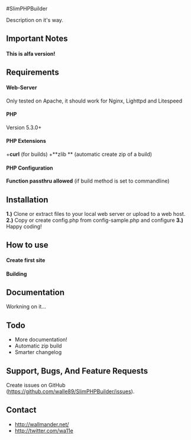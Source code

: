 #SlimPHPBuilder

Description on it's way.

Important Notes
---------------
#### This is alfa version! ####


Requirements
------------

#### Web-Server ####
Only tested on Apache, it should work for Nginx, Lighttpd and Litespeed

#### PHP ####
Version 5.3.0+

#### PHP Extensions ####
+**curl** (for builds)
+**zlib ** (automatic create zip of a build)

#### PHP Configuration #####
**Function passthru allowed** (if build method is set to commandline)

Installation
------------

**1.)** Clone or extract files to your local web server or upload to a web host.
**2.)** Copy or create config.php from config-sample.php and configure
**3.)** Happy coding!

How to use
----------

#### Create first site ####

#### Building ####

Documentation
-------------

Workning on it...

Todo
----
+ More documentation!
+ Automatic zip build
+ Smarter changelog

Support, Bugs, And Feature Requests
-----------------------------------
Create issues on GitHub (https://github.com/walle89/SlimPHPBuilder/issues).

Contact
-------
+ http://wallmander.net/
+ http://twitter.com/wa11e